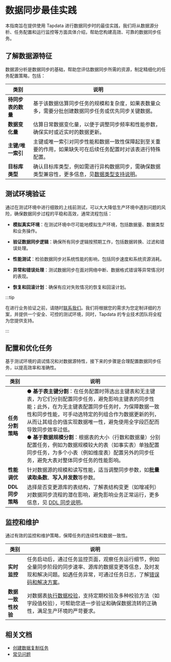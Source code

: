 # 数据同步最佳实践

本指南旨在提供使用 Tapdata 进行数据同步时的最佳实践，我们将从数据源分析、任务配置和运行监控等方面具体介绍，帮助您构建高效、可靠的数据同步任务。



## 了解数据源特征

数据源分析是数据同步的基础，帮助您评估数据同步所需的资源，制定精细化的任务配置策略，包括：

| 类别               | 说明                                                         |
| ------------------ | ------------------------------------------------------------ |
| **待同步表的数量** | 基于该数据估算同步任务的规模和复杂度，如果表数量众多，需要分批创建数据同步任务或优先同步关键数据。 |
| **数据变化量**     | 估算日常数据变化量，以便于调整同步频率和性能参数，确保实时或近实时的数据更新。 |
| **主键/唯一索引**  | 主键或唯一索引对同步性能和数据一致性保障起到至关重要的作用，如果缺失可在后续任务配置时对该表进行特殊配置。 |
| **目标库类型**     | 确认目标库类型，例如需进行异构数据同步，需确保数据类型兼容性，更多信息，见[数据类型支持说明](../user-guide/no-supported-data-type.md)。 |

## 测试环境验证

通过在测试环境中进行细致的上线前测试，可以大大降低生产环境中遇到问题的风险，确保数据同步过程的平稳和高效，通常流程包括：

- **模拟真实环境**：在测试环境中尽可能地模拟生产环境，包括数据量、数据类型和业务操作。

- **验证数据同步逻辑**：确保所有同步逻辑按预期工作，包括数据转换、过滤和错误处理。

- **性能测试**：检验数据同步对系统性能的影响，包括同步速度和系统资源消耗。

- **异常和错误处理**：测试数据同步在面对网络中断、数据格式错误等异常情况时的表现。

- **恢复和回滚计划**：确保有应对失败情况的恢复和回滚计划。

:::tip

在进行业务验证之前，请随时[联系我们](../support.md)。我们将根据您的需求为您定制详细的方案，并提供一个安全、可控的测试环境，同时，Tapdata 的专业技术团队将全程为您提供支持。

:::



## 配置和优化任务

基于测试环境的调试情况和对数据源特性，接下来的步骤是合理配置数据同步任务，以提高效率和准确性。

| 类别             | 说明                                                         |
| ---------------- | ------------------------------------------------------------ |
| **任务分割策略** | ●  **基于表主键分割**：在任务配置时筛选出主键表和无主键表，为它们分别配置同步任务，避免影响主键表的同步性能；此外，在为无主键表配置同步任务时，为保障数据一致性和同步性能，可手动选特定的列组合作为数据更新的列，从而让其组合的值实现数据唯一性，避免使用全字段匹配而导致同步效率过低。<br />●  **基于数据规模分割**：根据表的大小（行数和数据量）分别配置任务，例如为数据规模较大的表（如事实表）单独配置同步任务，为多个小表（例如维度表）配置另外的同步任务，避免大表对整体同步任务的性能影响。 |
| **性能调优**     | 针对数据源的规模和读写性能，适当调整同步参数，如**批量读取条数**、**写入并发数**等参数。 |
| **DDL同步策略**  | 选择是否变更源库的表结构，了解表结构变更（如增减列）对数据同步流程的潜在影响，避免影响业务正常运行，更多信息，见 [DDL 同步说明](../user-guide/handle-schema-change.md)。 |

## 监控和维护

通过有效的监控和维护策略，保障任务的连续性和数据一致性。

| 类别               | 说明                                                         |
| ------------------ | ------------------------------------------------------------ |
| **实时监控**       | 任务启动后，通过任务监控页面，观察任务运行细节，例如全量同步阶段的同步速率、源库的数据变更等信息，及时发现和解决问题。如遇任务异常，可通过任务日志，了解[错误码和解决方案](../user-guide/data-pipeline/error-code-solution.md)。 |
| **数据一致性校验** | 对数据表[执行数据校验](../user-guide/data-pipeline/verify-data.md)，支持定期校验及多种校验方法（如字段值校验），可帮助您进一步验证和确保数据流转的正确性，满足生产环境的严苛要求。 |



## 相关文档

* [创建数据复制任务](../user-guide/data-pipeline/copy-data/README.md)
* [常见问题](../faq/README.md)
